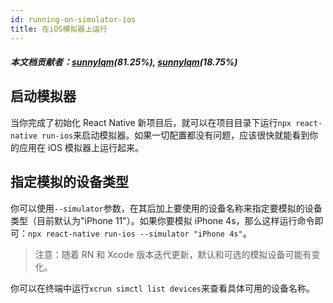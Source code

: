 ```yaml
---
id: running-on-simulator-ios
title: 在iOS模拟器上运行
---
```


##### 本文档贡献者：[sunnylqm](https://github.com/search?q=sunnylqm&type=Users)(81.25%), [sunnylqm](https://github.com/search?q=sunnylqm&type=Users)(18.75%)

## 启动模拟器

当你完成了初始化 React Native 新项目后，就可以在项目目录下运行`npx react-native run-ios`来启动模拟器。如果一切配置都没有问题，应该很快就能看到你的应用在 iOS 模拟器上运行起来。

## 指定模拟的设备类型

你可以使用`--simulator`参数，在其后加上要使用的设备名称来指定要模拟的设备类型（目前默认为"iPhone 11"）。如果你要模拟 iPhone 4s，那么这样运行命令即可：`npx react-native run-ios --simulator "iPhone 4s"`。

> 注意：随着 RN 和 Xcode 版本迭代更新，默认和可选的模拟设备可能有变化。

你可以在终端中运行`xcrun simctl list devices`来查看具体可用的设备名称。
